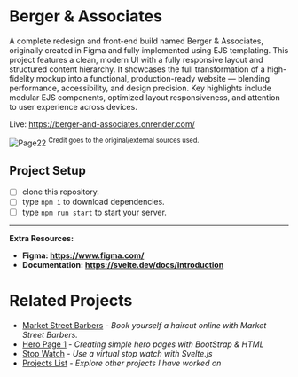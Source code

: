 # Berger & Associates

A complete redesign and front-end build named Berger & Associates, originally created in Figma and fully implemented using EJS templating. This project features a clean, modern UI with a fully responsive layout and structured content hierarchy. It showcases the full transformation of a high-fidelity mockup into a functional, production-ready website — blending performance, accessibility, and design precision. Key highlights include modular EJS components, optimized layout responsiveness, and attention to user experience across devices.

Live: https://berger-and-associates.onrender.com/

![Page22](https://github.com/user-attachments/assets/dbf4982a-f105-49d9-ac23-78796c65b0cf)
<sup>Credit goes to the original/external sources used.</sup>


## Project Setup
- [ ] clone this repository.
- [ ] type `npm i` to download dependencies.
- [ ] type ``npm run start`` to start your server.

----

<b>Extra Resources:
- Figma: https://www.figma.com/
- Documentation: https://svelte.dev/docs/introduction
</b>

# Related Projects
- [Market Street Barbers](https://github.com/TylrPopcorn/Market-Street-Barbers) - _Book yourself a haircut online with Market Street Barbers._
- [Hero Page 1](https://github.com/TylrPopcorn/Hero-Page-1) - _Creating simple hero pages with BootStrap & HTML_
- [Stop Watch](https://github.com/TylrPopcorn/Stop-Watch) - *Use a virtual stop watch with Svelte.js*
- [Projects List](https://github.com/TylrPopcorn/Projects-List) - _Explore other projects I have worked on_
